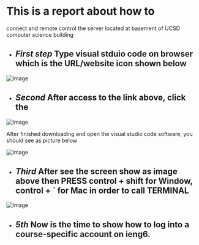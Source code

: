# This is a report about how to 
connect and remote control the server located at basement of UCSD computer science building




* ## _First step_ Type visual stduio code on browser which is the URL/website icon shown below
![Image](https://tengfonglee.github.io/cse15l-lab-reports/1.png)




* ## _Second_ After access to the link above, click the
![Image](https://tengfonglee.github.io/cse15l-lab-reports/2.png)

After finished downloading and open the visual studio code software, you should see as picture below 

![Image](https://tengfonglee.github.io/cse15l-lab-reports/3.png)

* ## _Third_ After see the screen show as image above then **PRESS** control + shift for Window, control + ` for Mac in order to call TERMINAL

![Image](https://tengfonglee.github.io/cse15l-lab-reports/4.png)

* ## _5th_ Now is the time to show how to log into a course-specific account on ieng6.
